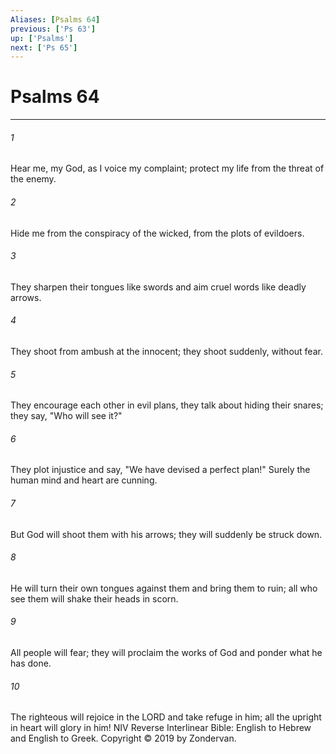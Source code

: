 ```yaml
---
Aliases: [Psalms 64]
previous: ['Ps 63']
up: ['Psalms']
next: ['Ps 65']
---
```

# Psalms 64

***


###### 1 
Hear me, my God, as I voice my complaint; protect my life from the threat of the enemy. 

###### 2 
Hide me from the conspiracy of the wicked, from the plots of evildoers. 

###### 3 
They sharpen their tongues like swords and aim cruel words like deadly arrows. 

###### 4 
They shoot from ambush at the innocent; they shoot suddenly, without fear. 

###### 5 
They encourage each other in evil plans, they talk about hiding their snares; they say, "Who will see it?" 

###### 6 
They plot injustice and say, "We have devised a perfect plan!" Surely the human mind and heart are cunning. 

###### 7 
But God will shoot them with his arrows; they will suddenly be struck down. 

###### 8 
He will turn their own tongues against them and bring them to ruin; all who see them will shake their heads in scorn. 

###### 9 
All people will fear; they will proclaim the works of God and ponder what he has done. 

###### 10 
The righteous will rejoice in the LORD and take refuge in him; all the upright in heart will glory in him! NIV Reverse Interlinear Bible: English to Hebrew and English to Greek. Copyright © 2019 by Zondervan.

